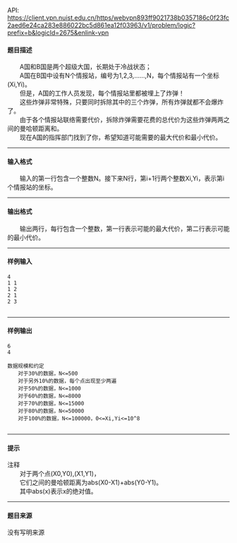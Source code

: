 API: https://client.vpn.nuist.edu.cn/https/webvpn893ff9021738b0357186c0f23fc2aed6e24ca283e886022bc5d861ea12f03963/v1/problem/logic?prefix=b&logicId=2675&enlink-vpn

#### 题目描述

　　A国和B国是两个超级大国，长期处于冷战状态；  
　　A国在B国中设有N个情报站，编号为1,2,3,……,N，每个情报站有一个坐标(Xi,Yi)。  
　　但是，A国的工作人员发现，每个情报站里都被埋上了炸弹！  
　　这些炸弹非常特殊，只要同时拆除其中的三个炸弹，所有炸弹就都不会爆炸了。  
　　由于各个情报站联络需要代价，拆除炸弹需要花费的总代价为这些炸弹两两之间的曼哈顿距离和。  
　　现在A国的指挥部门找到了你，希望知道可能需要的最大代价和最小代价。  

---

#### 输入格式

　　输入的第一行包含一个整数N。接下来N行，第i+1行两个整数Xi,Yi，表示第i个情报站的坐标。  

---

#### 输出格式

　　输出两行，每行包含一个整数，第一行表示可能的最大代价，第二行表示可能的最小代价。  

---

#### 样例输入
```
4
1 1
1 2
2 1
2 3


```

---

#### 样例输出
```
6
4

数据规模和约定
　　对于30%的数据，N<=500
　　对于另外10%的数据，每个点出现至少两遍
　　对于50%的数据，N<=1000
　　对于60%的数据，N<=8000
　　对于70%的数据，N<=15000
　　对于80%的数据，N<=50000
　　对于100%的数据，N<=100000，0<=Xi,Yi<=10^8


```

---

#### 提示

注释  
　　对于两个点(X0,Y0),(X1,Y1)，  
　　它们之间的曼哈顿距离为abs(X0-X1)+abs(Y0-Y1)。  
　　其中abs(x)表示x的绝对值。  

---

#### 题目来源

没有写明来源